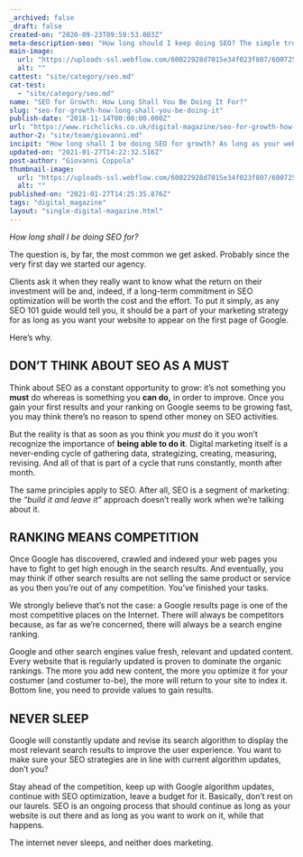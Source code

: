 ```yaml
---
_archived: false
_draft: false
created-on: "2020-09-23T09:59:53.003Z"
meta-description-seo: "How long should I keep doing SEO? The simple truth is that you will have to keep doing it non-stop as long as you want to top the SERP. Find out how!"
main-image:
  url: "https://uploads-ssl.webflow.com/60022928d7015e34f023f807/600725aec598e040e432d1ba_5ff2d5dc952aa318f3d7f510_attivita-seo-efficace-richclicks.jpg"
  alt: ""
cattest: "site/category/seo.md"
cat-test:
  - "site/category/seo.md"
name: "SEO for Growth: How Long Shall You Be Doing It For?"
slug: "seo-for-growth-how-long-shall-you-be-doing-it"
publish-date: "2018-11-14T00:00:00.000Z"
url: "https://www.richclicks.co.uk/digital-magazine/seo-for-growth-how-long-shall-you-be-doing-it"
author-2: "site/team/giovanni.md"
incipit: "How long shall I be doing SEO for growth? As long as your website is out there, you can't sleep on it."
updated-on: "2021-01-27T14:22:32.516Z"
post-author: "Giovanni Coppola"
thumbnail-image:
  url: "https://uploads-ssl.webflow.com/60022928d7015e34f023f807/600725aec598e040e432d1ba_5ff2d5dc952aa318f3d7f510_attivita-seo-efficace-richclicks.jpg"
  alt: ""
published-on: "2021-01-27T14:25:35.876Z"
tags: "digital_magazine"
layout: "single-digital-magazine.html"
---
```


_How long shall I be doing SEO for?_

The question is, by far, the most common we get asked. Probably since the very first day we started our agency.

Clients ask it when they really want to know what the return on their investment will be and, indeed, if a long-term commitment in SEO optimization will be worth the cost and the effort. To put it simply, as any SEO 101 guide would tell you, it should be a part of your marketing strategy for as long as you want your website to appear on the first page of Google.

Here’s why.

**DON’T THINK ABOUT SEO AS A MUST**
-----------------------------------

Think about SEO as a constant opportunity to grow: it’s not something you **must** do whereas is something you **can do,** in order to improve. Once you gain your first results and your ranking on Google seems to be growing fast, you may think there’s no reason to spend other money on SEO activities.

But the reality is that as soon as you think _you must_ do it you won’t recognize the importance of **being able to do it**. Digital marketing itself is a never-ending cycle of gathering data, strategizing, creating, measuring, revising. And all of that is part of a cycle that runs constantly, month after month.

The same principles apply to SEO. After all, SEO is a segment of marketing: the _“build it and leave it”_ approach doesn’t really work when we’re talking about it.

**RANKING MEANS COMPETITION**
-----------------------------

Once Google has discovered, crawled and indexed your web pages you have to fight to get high enough in the search results. And eventually, you may think if other search results are not selling the same product or service as you then you’re out of any competition. You’ve finished your tasks.

We strongly believe that’s not the case: a Google results page is one of the most competitive places on the Internet. There will always be competitors because, as far as we’re concerned, there will always be a search engine ranking.

Google and other search engines value fresh, relevant and updated content. Every website that is regularly updated is proven to dominate the organic rankings. The more you add new content, the more you optimize it for your costumer (and costumer to-be), the more will return to your site to index it. Bottom line, you need to provide values to gain results.

**NEVER SLEEP**
---------------

Google will constantly update and revise its search algorithm to display the most relevant search results to improve the user experience. You want to make sure your SEO strategies are in line with current algorithm updates, don’t you?

Stay ahead of the competition, keep up with Google algorithm updates, continue with SEO optimization, leave a budget for it. Basically, don’t rest on our laurels. SEO is an ongoing process that should continue as long as your website is out there and as long as you want to work on it, while that happens.

The internet never sleeps, and neither does marketing.
